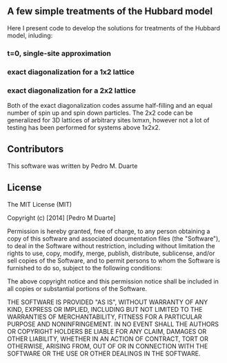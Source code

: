 ## A few simple treatments of the Hubbard model

Here I present code to develop the solutions for treatments of the Hubbard model, inluding: 

### t=0,  single-site approximation
### exact diagonalization for a 1x2 lattice
### exact diagonalization for a 2x2 lattice 

Both of the exact diagonalization codes assume half-filling and an equal number
of spin up and spin down particles.    The 2x2 code can be generalized for 3D
lattices of arbitrary sites lxmxn, however not a lot of testing
has been performed for systems above 1x2x2.

## Contributors

This software was written by Pedro M. Duarte

## License

The MIT License (MIT)

Copyright (c) [2014] [Pedro M Duarte]

Permission is hereby granted, free of charge, to any person obtaining a copy
of this software and associated documentation files (the "Software"), to deal
in the Software without restriction, including without limitation the rights
to use, copy, modify, merge, publish, distribute, sublicense, and/or sell
copies of the Software, and to permit persons to whom the Software is
furnished to do so, subject to the following conditions:

The above copyright notice and this permission notice shall be included in all
copies or substantial portions of the Software.

THE SOFTWARE IS PROVIDED "AS IS", WITHOUT WARRANTY OF ANY KIND, EXPRESS OR
IMPLIED, INCLUDING BUT NOT LIMITED TO THE WARRANTIES OF MERCHANTABILITY,
FITNESS FOR A PARTICULAR PURPOSE AND NONINFRINGEMENT. IN NO EVENT SHALL THE
AUTHORS OR COPYRIGHT HOLDERS BE LIABLE FOR ANY CLAIM, DAMAGES OR OTHER
LIABILITY, WHETHER IN AN ACTION OF CONTRACT, TORT OR OTHERWISE, ARISING FROM,
OUT OF OR IN CONNECTION WITH THE SOFTWARE OR THE USE OR OTHER DEALINGS IN THE
SOFTWARE.


